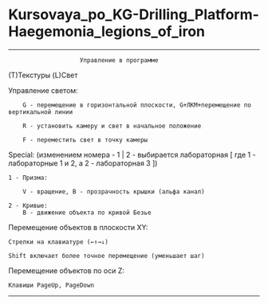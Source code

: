 # Kursovaya_po_KG-Drilling_Platform-Haegemonia_legions_of_iron
---

						Управление в программе

(T)Текстуры (L)Свет

  Управление светом:
  
		G - перемещение в горизонтальной плоскости, G+ЛКМ+перемещение по вертикальной линии
		
		R - установить камеру и свет в начальное положение
		
		F - переместить свет в точку камеры
		
Special: (изменением номера - 1 | 2 - выбирается лабораторная [ где 1 - лабораторные 1 и 2, а 2 - лабораторная 3 ])

	1 - Призма:

		V - вращение, B - прозрачность крышки (альфа канал)    
  
	2 - Кривые:
		B - движение объекта по кривой Безье 

Перемещение объектов в плоскости XY:

	Стрелки на клавиатуре (←↑→↓)

	Shift включает более точное перемещение (уменьшает шаг)
	
Перемещение объектов по оси Z:

	Клавиши PageUp, PageDown


---
